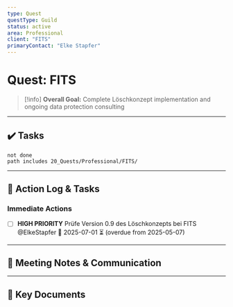 ```yaml
---
type: Quest
questType: Guild
status: active
area: Professional
client: "FITS"
primaryContact: "Elke Stapfer"
---
```


# Quest: FITS

> [!info]
> **Overall Goal:** Complete Löschkonzept implementation and ongoing data protection consulting

---

## ✔️ Tasks

```tasks
not done
path includes 20_Quests/Professional/FITS/
```

---

## 📝 Action Log & Tasks

### Immediate Actions
- [ ] **HIGH PRIORITY** Prüfe Version 0.9 des Löschkonzepts bei FITS @ElkeStapfer 📅 2025-07-01 ⏳ (overdue from 2025-05-07)

---

## 💬 Meeting Notes & Communication

---

## 📎 Key Documents